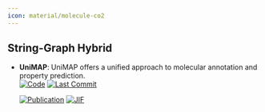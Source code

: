```yaml
---
icon: material/molecule-co2
---
```



## **String-Graph Hybrid**


- **UniMAP**: UniMAP offers a unified approach to molecular annotation and property prediction.  
    [![Code](https://img.shields.io/github/stars/fengshikun/UniMAP?style=for-the-badge&logo=github)](https://github.com/fengshikun/UniMAP) 
    [![Last Commit](https://img.shields.io/github/last-commit/fengshikun/UniMAP?style=for-the-badge&logo=github)](https://github.com/fengshikun/UniMAP) 

    [![Publication](https://img.shields.io/badge/Publication-Citations:207-blue?style=for-the-badge&logo=bookstack)](https://doi.org/10.1186/1758-2946-4-22) 
    [![JIF](https://img.shields.io/badge/Impact_Factor-7.10-purple?style=for-the-badge&logo=academia)](https://doi.org/10.1186/1758-2946-4-22)


